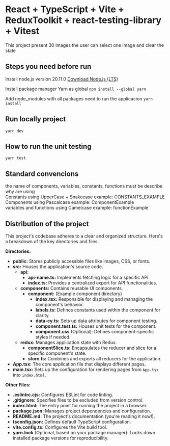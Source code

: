 # React + TypeScript + Vite + ReduxToolkit + react-testing-library + Vitest

This project present 30 images the user can select one image and clear the state 

## Steps you need before run

Install node.js version 20.11.0
[Download Node.js (LTS)](https://nodejs.org/)

Install package manager Yarn as global 
```npm install --global yarn```

Add node_modules with all packages need to run the applicacion
```yarn install```

## Run locally project

```yarn dev```

## How to run the unit testing

```yarn test```

## Standard convencions

the name of components, variables, constants, functions must be describe why are using  
Constants                 using UpperCase + Snakecase example: CONSTANTS_EXAMPLE  
Components                using Pascalcase            example: ComponentExample  
variables and functions   using Camelcase             example: functionExample  

## Distribution of the project
This project's codebase adheres to a clear and organized structure. Here's a breakdown of the key directories and files:

**Directories:**

* **public:** Stores publicly accessible files like images, CSS, or fonts.
* **src:** Houses the application's source code.
    * **api:**
        * **api-name.ts:** Implements fetching logic for a specific API.
        * **index.ts:** Provides a centralized export for API functionalities.
    * **components:** Contains reusable UI components.
        * **component:** (Example component directory)
            * **index.tsx:** Responsible for displaying and managing the component's behavior.
            * **labels.ts:** Defines constants used within the component for clarity.
            * **data-cy.ts:** Sets up data attributes for component testing.
            * **component.test.ts:** Houses unit tests for the component.
            * **component.css** (Optional): Defines component-specific styles if needed.
    * **redux:** Manages application state with Redux.
        * **componentSlice.ts:** Encapsulates the reducer and slice for a specific component's state.
        * **store.ts:** Combines and exports all reducers for the application.
* **App.tsx:** The core application file that displays different pages.
* **main.tsx:** Sets up the configuration for rendering pages from `App.tsx` into `index.html`.

**Other Files:**

* **.eslintrc.cjs:** Configures ESLint for code linting.
* **.gitignore:** Specifies files to be excluded from version control.
* **index.html:** The entry point for running the project in a browser.
* **package.json:** Manages project dependencies and configuration.
* **README.md:** The project's documentation (you're reading it now!).
* **tsconfig.json:** Defines default TypeScript configuration.
* **vite.config.ts:** Configures the Vite build tool.
* **yarn.lock** (Optional, based on your package manager): Locks down installed package versions for reproducibility.

